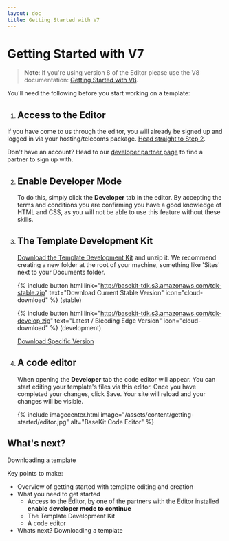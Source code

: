 ```yaml
---
layout: doc
title: Getting Started with V7
---
```


# Getting Started with V7

> **Note**: If you're using version 8 of the Editor please use the V8 documentation: [Getting Started with V8](/v8/getting-started/).

You'll need the following before you start working on a template:

1. ## Access to the Editor
  If you have come to us through the editor, you will already be signed up and logged in via your hosting/telecoms package. [Head straight to Step 2](#enable-developer-mode).

  Don't have an account? Head to our [developer partner page](http://www.basekit.com/our-partners) to find a partner to sign up with.

2. ## Enable Developer Mode
   To do this, simply click the **Developer** tab in the editor.
   By accepting the terms and conditions you are confirming you have a good knowledge of HTML and CSS, as you will not be able to use this feature without these skills.

3. ## The Template Development Kit
   [Download the Template Development Kit](http://basekit-tdk.s3.amazonaws.com/tdk-stable.zip) and unzip it. We recommend creating a new folder at the root of your machine, something like 'Sites' next to your Documents folder.

   {% include button.html link="http://basekit-tdk.s3.amazonaws.com/tdk-stable.zip" text="Download Current Stable Version" icon="cloud-download" %} (stable)

   {% include button.html link="http://basekit-tdk.s3.amazonaws.com/tdk-develop.zip" text="Latest / Bleeding Edge Version" icon="cloud-download" %} (development)

   [Download Specific Version](https://github.com/basekit-templates/tdk/wiki)

4. ## A code editor
   When opening the **Developer** tab the code editor will appear. You can start editing your template's files via this editor. Once you have completed your changes, click Save. Your site will reload and your changes will be visible.

   {% include imagecenter.html image="/assets/content/getting-started/editor.jpg" alt="BaseKit Code Editor" %}

## What's next?

Downloading a template


Key points to make:

- Overview of getting started with template editing and creation
- What you need to get started
  - Access to the Editor, by one of the partners with the Editor installed **enable developer mode to continue**
  - The Template Development Kit
  - A code editor
- Whats next? Downloading a template
